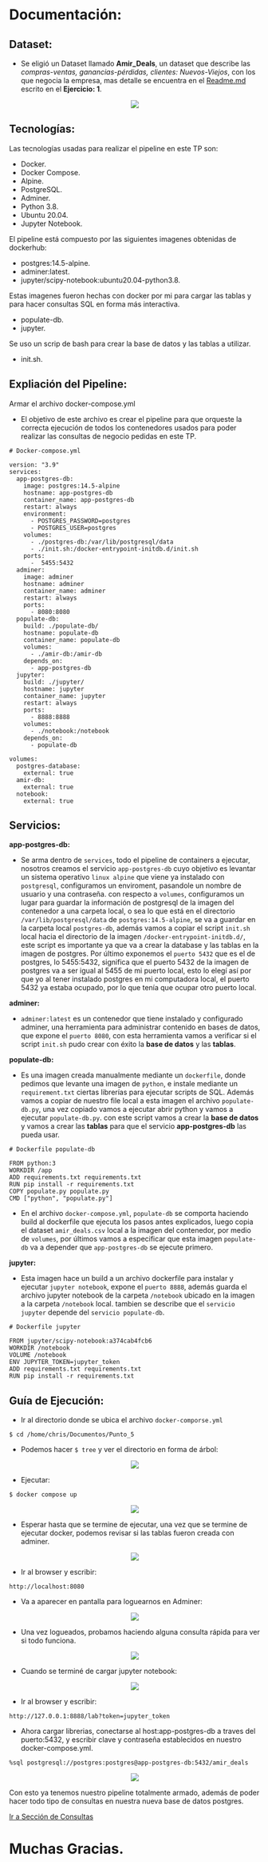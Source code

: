 # Documentación:

## Dataset:
* Se eligió un Dataset llamado **Amir_Deals**, un dataset que describe las _compras-ventas, ganancias-pérdidas, clientes: Nuevos-Viejos_, con los que negocia la empresa, mas detalle se encuentra en el [Readme.md](https://github.com/cescalada-lab/Diplomatura-CloudDataEngineering-ITBA/blob/main/1_Foundations/Trabajo_Practico_Final_Foundations/Punto_1/Readme.md) escrito en el **Ejercicio: 1**.

<p align="center">
   <img src="https://github.com/cescalada-lab/Diplomatura-CloudDataEngineering-ITBA/blob/main/1_Foundations/Trabajo_Practico_Final_Foundations/Documentacion/Imagenes/dataset.png" />
</p>

## Tecnologías:
Las tecnologías usadas para realizar el pipeline en este TP son:

* Docker.
* Docker Compose.
* Alpine.
* PostgreSQL.
* Adminer.
* Python 3.8.
* Ubuntu 20.04.
* Jupyter Notebook.

El pipeline está compuesto por las siguientes imagenes obtenidas de dockerhub:

* postgres:14.5-alpine.
* adminer:latest.
* jupyter/scipy-notebook:ubuntu20.04-python3.8.

Estas imagenes fueron hechas con docker por mi para cargar las tablas y para hacer consultas SQL en forma más interactiva.
* populate-db.
* jupyter.

Se uso un scrip de bash para crear la base de datos y las tablas a utilizar.
* init.sh.

## Expliación del Pipeline:

Armar el archivo docker-compose.yml
* El objetivo de este archivo es crear el pipeline para que orqueste la correcta ejecución de todos los contenedores usados para poder realizar las consultas de negocio pedidas en este TP.

````
# Docker-compose.yml

version: "3.9"
services:
  app-postgres-db:
    image: postgres:14.5-alpine
    hostname: app-postgres-db
    container_name: app-postgres-db
    restart: always
    environment:
      - POSTGRES_PASSWORD=postgres
      - POSTGRES_USER=postgres
    volumes:
      - ./postgres-db:/var/lib/postgresql/data
      - ./init.sh:/docker-entrypoint-initdb.d/init.sh
    ports:
      -  5455:5432
  adminer:
    image: adminer
    hostname: adminer
    container_name: adminer
    restart: always
    ports:
      - 8080:8080
  populate-db:
    build: ./populate-db/
    hostname: populate-db
    container_name: populate-db
    volumes:
      - ./amir-db:/amir-db
    depends_on:
      - app-postgres-db
  jupyter:
    build: ./jupyter/
    hostname: jupyter
    container_name: jupyter
    restart: always
    ports:
      - 8888:8888     
    volumes:
      - ./notebook:/notebook
    depends_on:
      - populate-db

volumes:
  postgres-database:
    external: true
  amir-db:
    external: true
  notebook:
    external: true
````
## Servicios:
**app-postgres-db:**
* Se arma dentro de `services`, todo el pipeline de containers a ejecutar, nosotros creamos el servicio `app-postgres-db` cuyo objetivo es levantar un sistema operativo `linux alpine` que viene ya instalado con `postgresql`, configuramos un enviroment, pasandole un nombre de usuario y una contraseña.
con respecto a `volumes`, configuramos un lugar para guardar la información de postgresql de la imagen del contenedor a una carpeta local, o sea lo que está en el directorio `/var/lib/postgresql/data` de `postgres:14.5-alpine`, se va a guardar en la carpeta local `postgres-db`, además vamos a copiar el script `init.sh` local hacia el directorio de la imagen `/docker-entrypoint-initdb.d/`, este script es importante ya que va a crear la database y las tablas en la imagen de postgres.
Por último exponemos el `puerto 5432` que es el de postgres, lo 5455:5432, significa que el puerto 5432 de la imagen de postgres va a ser igual al 5455 de mi puerto local, esto lo elegí así por que yo al tener instalado postgres en mi computadora local, el puerto 5432 ya estaba ocupado, por lo que tenía que ocupar otro puerto local.

**adminer:**
* `adminer:latest` es un contenedor que tiene instalado y configurado adminer, una herramienta para administrar contenido en bases de datos, que expone el `puerto 8080`, con esta herramienta vamos a verificar si el script `init.sh` pudo crear con éxito la **base de datos** y las **tablas**.

**populate-db:**
* Es una imagen creada manualmente mediante un `dockerfile`, donde pedimos que levante una imagen de `python`, e instale mediante un `requirement.txt` ciertas librerías para ejecutar scripts de SQL.
Además vamos a copiar de nuestro file local a esta imagen el archivo `populate-db.py`, una vez copiado vamos a ejecutar abrir python y vamos a ejecutar `populate-db.py`. con este script vamos a crear la **base de datos** y vamos a crear las **tablas** para que el servicio **app-postgres-db** las pueda usar.

````
# Dockerfile populate-db

FROM python:3
WORKDIR /app
ADD requirements.txt requirements.txt
RUN pip install -r requirements.txt
COPY populate.py populate.py
CMD ["python", "populate.py"]
````
* En el archivo `docker-compose.yml`, `populate-db` se comporta haciendo build al dockerfile que ejecuta los pasos antes explicados, luego copia el dataset `amir_deals.csv` local a la imagen del contenedor, por medio de `volumes`, por últimos vamos a especificar que esta imagen `populate-db` va a depender que `app-postgres-db` se ejecute primero.

**jupyter:**
* Esta imagen hace un build a un archivo dockerfile para instalar y ejecutar `jupyter notebook`, expone el `puerto 8888`, además guarda el archivo jupyter notebook de la carpeta `/notebook` ubicado en la imagen a la carpeta `/notebook` local. tambien se describe que el `servicio jupyter` depende del `servicio populate-db`. 

````
# Dockerfile jupyter

FROM jupyter/scipy-notebook:a374cab4fcb6
WORKDIR /notebook
VOLUME /notebook
ENV JUPYTER_TOKEN=jupyter_token
ADD requirements.txt requirements.txt
RUN pip install -r requirements.txt
````

## Guía de Ejecución:
* Ir al directorio donde se ubica el archivo `docker-comporse.yml`

````
$ cd /home/chris/Documentos/Punto_5
````
* Podemos hacer `$ tree` y ver el directorio en forma de árbol:

<p align="center">
   <img src="https://github.com/cescalada-lab/Diplomatura-CloudDataEngineering-ITBA/blob/main/1_Foundations/Trabajo_Practico_Final_Foundations/Documentacion/Imagenes/Imagen_tree.png" />
</p>


* Ejecutar:

````
$ docker compose up
````
<p align="center">
   <img src="https://github.com/cescalada-lab/Diplomatura-CloudDataEngineering-ITBA/blob/main/1_Foundations/Trabajo_Practico_Final_Foundations/Documentacion/Imagenes/docker_compose_up.png" />
</p>

* Esperar hasta que se termine de ejecutar, una vez que se termine de ejecutar docker, podemos revisar si las tablas fueron creada con adminer.

<p align="center">
   <img src="https://github.com/cescalada-lab/Diplomatura-CloudDataEngineering-ITBA/blob/main/1_Foundations/Trabajo_Practico_Final_Foundations/Documentacion/Imagenes/popular-db.png" />
</p>

* Ir al browser y escribir:

````
http://localhost:8080
````
* Va a aparecer en pantalla para loguearnos en Adminer:

<p align="center">
   <img src="https://github.com/cescalada-lab/Diplomatura-CloudDataEngineering-ITBA/blob/main/1_Foundations/Trabajo_Practico_Final_Foundations/Documentacion/Imagenes/adminer.png" />
</p>

* Una vez logueados, probamos haciendo alguna consulta rápida para ver si todo funciona.

<p align="center">
   <img src="https://github.com/cescalada-lab/Diplomatura-CloudDataEngineering-ITBA/blob/main/1_Foundations/Trabajo_Practico_Final_Foundations/Documentacion/Imagenes/probamos_tablas.png" />
</p>

* Cuando se terminé de cargar jupyter notebook:

<p align="center">
   <img src="https://github.com/cescalada-lab/Diplomatura-CloudDataEngineering-ITBA/blob/main/1_Foundations/Trabajo_Practico_Final_Foundations/Documentacion/Imagenes/jupyter-notebook.png" />
</p>

* Ir al browser y escribir:

````
http://127.0.0.1:8888/lab?token=jupyter_token
````

* Ahora cargar librerias, conectarse al host:app-postgres-db a traves del puerto:5432, y escribir clave y contraseña establecidos en nuestro docker-compose.yml.

````
%sql postgresql://postgres:postgres@app-postgres-db:5432/amir_deals
````
<p align="center">
   <img src="https://github.com/cescalada-lab/Diplomatura-CloudDataEngineering-ITBA/blob/main/1_Foundations/Trabajo_Practico_Final_Foundations/Documentacion/Imagenes/probamos_jupyter-nb.png" />
</p>

Con esto ya tenemos nuestro pipeline totalmente armado, además de poder hacer todo tipo de consultas en nuestra nueva base de datos postgres.

[Ir a Sección de Consultas](https://github.com/cescalada-lab/Diplomatura-CloudDataEngineering-ITBA/blob/main/1_Foundations/Trabajo_Practico_Final_Foundations/Punto_5/notebook/Notebook_Consultas.ipynb)

# Muchas Gracias.


